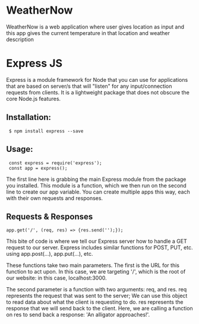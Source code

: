# WeatherNow
WeatherNow is a web application where user gives location as input and this app gives the current temperature in that location and weather description 
# Express JS
Express is a module framework for Node that you can use for applications that are based on server/s that will "listen" for any input/connection requests from clients. It is a lightweight package that does not obscure the core Node.js features.
## Installation:
     $ npm install express --save
## Usage:
     const express = require('express');
     const app = express();
The first line here is grabbing the main Express module from the package you installed. 
This module is a function, which we then run on the second line to create our app variable. You can create multiple apps this way, each with their own requests and responses.
## Requests & Responses
    app.get('/', (req, res) => {res.send('');});
This bite of code is where we tell our Express server how to handle a GET request to our server. Express includes similar functions for POST, PUT, etc. using app.post(...), app.put(...), etc.   

These functions take two main parameters. The first is the URL for this function to act upon. In this case, we are targeting '/', which is the root of our website: in this case, localhost:3000.

The second parameter is a function with two arguments: req, and res. req represents the request that was sent to the server; We can use this object to read data about what the client is requesting to do. res represents the response that we will send back to the client. Here, we are calling a function on res to send back a response: 'An alligator approaches!'.
